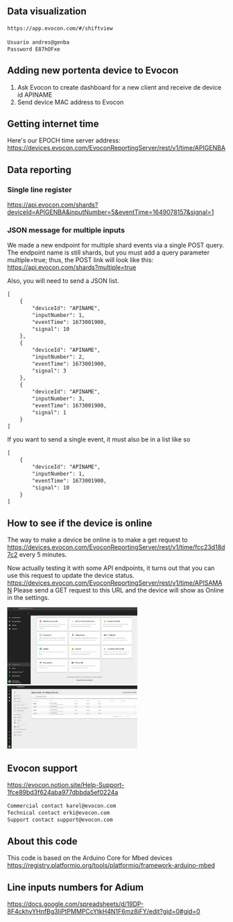 
## Data visualization

    https://app.evocon.com/#/shiftview

    Usuario andres@genba
    Password E87hOFxe

## Adding new portenta device to Evocon

1. Ask Evocon to create dashboard for a new client and receive de device id APINAME
2. Send device MAC address to Evocon

## Getting internet time

Here's our EPOCH time server address:
https://devices.evocon.com/EvoconReportingServer/rest/v1/time/APIGENBA


## Data reporting

### Single line register

https://api.evocon.com/shards?deviceId=APIGENBA&inputNumber=5&eventTime=1649078157&signal=1

### JSON message for multiple inputs

We made a new endpoint for multiple shard events via a single POST query.
The endpoint name is still shards, but you must add a query parameter multiple=true; thus, the POST link will look like this: https://api.evocon.com/shards?multiple=true

Also, you will need to send a JSON list.

    [
        {
            "deviceId": "APINAME",
            "inputNumber": 1,
            "eventTime": 1673001900,
            "signal": 10
        },
        {
            "deviceId": "APINAME",
            "inputNumber": 2,
            "eventTime": 1673001900,
            "signal": 3
        },
        {
            "deviceId": "APINAME",
            "inputNumber": 3,
            "eventTime": 1673001900,
            "signal": 1
        }
    ]

If you want to send a single event, it must also be in a list like so

    [
        {
            "deviceId": "APINAME",
            "inputNumber": 1,
            "eventTime": 1673001900,
            "signal": 10
        }
    ]




## How to see if the device is online

The way to make a device be online is to make a get request to 
https://devices.evocon.com/EvoconReportingServer/rest/v1/time/fcc23d18d7c2
every 5 minutes. 

Now actually testing it with some API endpoints, it turns out that you can use this request to update the device status. 
https://devices.evocon.com/EvoconReportingServer/rest/v1/time/APISAMAN
Please send a GET request to this URL and the device will show as Online in the settings. 

<img src="./images/screenshot_1.png" alt="image" width="300" height="auto"/>


<img src="./images/screenshot_2.png" alt="image" width="300" height="auto"/>




## Evocon support

https://evocon.notion.site/Help-Support-1fce89bd3f624aba977dbbda5ef0224a

    Commercial contact karel@evocon.com
    Technical contact erki@evocon.com
    Support contact support@evocon.com


## About this code

This code is based on the Arduino Core for Mbed devices
https://registry.platformio.org/tools/platformio/framework-arduino-mbed


## Line inputs numbers for Adium

https://docs.google.com/spreadsheets/d/19DP-8F4ckhvYHnfBg3IiPtPMMPCcYtkH4N1F6mz8iFY/edit?gid=0#gid=0